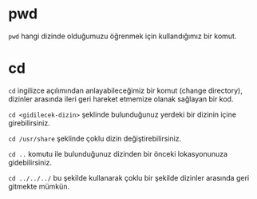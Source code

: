 # pwd

 `pwd` hangi dizinde olduğumuzu öğrenmek için kullandığımız bir komut.

# cd

`cd` ingilizce açılımından anlayabileceğimiz bir komut (change directory), dizinler arasında ileri geri hareket etmemize olanak sağlayan bir kod.

`cd <gidilecek-dizin>` şeklinde bulunduğunuz yerdeki bir dizinin içine girebilirsiniz.

`cd /usr/share` şeklinde çoklu dizin değiştirebilirsiniz.


`cd ..` komutu ile bulunduğunuz dizinden bir önceki lokasyonunuza gidebilirsiniz.

`cd ../../../` bu şekilde kullanarak çoklu bir şekilde dizinler arasında geri gitmekte mümkün.
